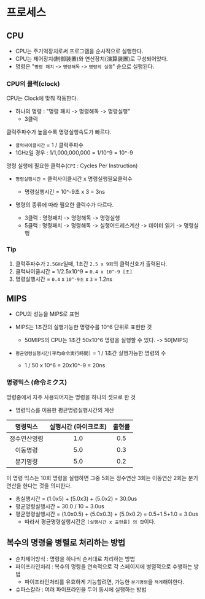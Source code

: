 # 프로세스

## CPU

- CPU는 주기억장치로써 프로그램을 순사적으로 실행한다.
- CPU는 제어장치(制御装置)와 연산장치(演算装置)로 구성되어있다.
- 명령은 "`명령 패치` -> `명령해독` -> `명령의 실행`" 순으로 실행된다.

### CPU의 클럭(clock)
CPU는 Clock에 맞춰 작동한다.

- 하나의 명령 : "명령 패치 -> 명령해독 -> 명령실행" 
  - 3클럭
  
클럭주파수가 높을수록 명령실행속도가 빠르다.
- `클럭싸이클시간` = 1 / 클럭주파수
- 1GHz일 경우 : 1/1,000,000,000 = 1/10^9 = 10^-9

명령 실행에 필요한 클럭수(`CPI` : Cycles Per Instruction)
- `명령실행시간` = 클럭사이클시간 x 명령실행필요클럭수
  - 명령실행시간 = 10^-9초 x 3 = 3ns
  
- 명령의 종류에 따라 필요한 클럭수가 다르다.
  - 3클럭 : 명령패치 -> 명령해독 -> 명령실행
  - 5클럭 : 명령패치 -> 명령해독 -> 실행어드레스계산 -> 데이터 읽기 ->  명령실행

### Tip
1. 클럭주파수가 `2.5GHz`일때, 1초간 `2.5 x 9회`의 클럭신호가 출력된다.
2. 클럭싸이클시간 = 1/2.5x10^9 = `0.4 x 10^-9 [초]`
3. 명령실행시간 = `0.4` x `10^-9초` x `3` = 1.2ns

## MIPS
- CPU의 성능을 MIPS로 표현
- MIPS는 1초간의 실행가능한 명령수를 10^6 단위로 표현한 것
  - 50MIPS의 CPU는 1초간 50x10^6 명령을 실행할 수 있다. -> 50[MIPS]
  
- `평균명령실행시간(平均命令実行時間)` = 1 / 1초간 실행가능한 명령의 수 
  - 1 / 50 x 10^6 = 20x10^-9 = 20ns

### 명령믹스 (命令ミクス)
명령중에서 자주 사용되어지는 명령을 하나의 셋으로 한 것

- 명령믹스를 이용한 평균명령실행시간의 계산

 |    명령믹스           |    실행시간 (마이크로초)   | 출현률 |
 | :----------------: | :------------------: |:----: |
 |   정수연산명령   |    1.0  | 0.5|
 |    이동명령      |        5.0   |0.3     |
 |  분기명령  | 5.0 | 0.2 |
 
이 명령 믹스는 10회 명령을 실행하면 그중 5회는 정수연산 3회는 이동연산  2회는 분기연산을 한다는 것을 의미한다.

- 총실행시간 = (1.0x5) + (5.0x3) + (5.0x2) = 30.0us
- 평균명령실행시간 = 30.0 / 10 = 3.0us
- 평균명령실행시간 = (1.0x0.5) + (5.0x0.3) + (5.0x0.2) = 0.5+1.5+1.0 = 3.0us 
  - 따라서 평균명령실행시간은 `[실행시간 x 출현률] 의 합`이다.
  
## 복수의 명령을 병렬로 처리하는 방법
- 순차제어방식 : 명령을 하나씩 순서대로 처리하는 방법
- 파이프라인처리 : 복수의 명령을 연속적으로 각 스페이지에 병렬적으로 수행하는 방법
  - 파이프라인처리를 유효하게 기능할려면, 가능한 `분기명령`을 `적게`해야한다.
- 슈파스칼라 : 여러 파이프라인을 두어 동시에 실행하는 방법

